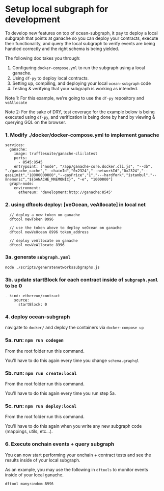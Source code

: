 # Setup local subgraph for development
To develop new features on top of ocean-subgraph, it pay to deploy a local subgraph that points at ganache so you can deploy your contracts, execute their functionality, and query the local subgraph to verify events are being handled correctly and the right schema is being yielded.  
  
The following doc takes you through:  
1. Configuring `docker-compose.yml` to run the subgraph using a local ganache.  
2. Using `df-py` to deploy local contracts.  
3. Setting up, compiling, and deploying your local `ocean-subgraph` code
4. Testing & verifying that your subgraph is working as intended.  
  
Note 1: For this example, we're going to use the `df-py` repository and `veAllocate`

Note 2: For the sake of DRY, test coverage for the example below is being executed using `df-py`, and verification is being done by hand by viewing & querying GQL on the browser.  
  
### 1. Modify ./docker/docker-compose.yml to implement ganache
```
services:
  ganache:
    image: trufflesuite/ganache-cli:latest
    ports:
      - 8545:8545
    entrypoint: ["node", "/app/ganache-core.docker.cli.js", "--db", "./ganache_cache","--chainId","0x2324","--networkId","0x2324","--gasLimit","10000000000","--gasPrice","1","---hardfork","istanbul","--mnemonic","${GANACHE_MNEMONIC}", "-e", "1000000"]
  graph-node:
    environment:
      ethereum: 'development:http://ganache:8545'
```
  
### 2. using dftools deploy: [veOcean, veAllocate] in local net
```
  // deploy a new token on ganache
  dftool newToken 8996
  
  // use the token above to deploy veOcean on ganache
  dftool newVeOcean 8996 token_address

  // deploy veAllocate on ganache
  dftool newVeAllocate 8996
```
  
### 3a. generate `subgraph.yaml`
```
node ./scripts/generatenetworkssubgraphs.js
```
  
### 3b. update startBlock for each contract inside of `subgraph.yaml` to be 0
```
- kind: ethereum/contract
    source:
      startBlock: 0
```
  
### 4. deploy ocean-subgraph
navigate to `docker/` and deploy the containers via `docker-compose up`  
  
### 5a. run: `npm run codegen`
From the root folder run this command. 

You'll have to do this again every time you change `schema.graphql`  
  
### 5b. run: `npm run create:local`
From the root folder run this command. 

You'll have to do this again every time you run step 5a.

### 5c. run: `npm run deploy:local`
From the root folder run this command.

You'll have to do this again when you write any new subgraph code (mappings, utils, etc...).  
  
### 6. Execute onchain events + query subgraph
You can now start performing your onchain + contract tests and see the results inside of your local subgraph.  
  
As an example, you may use the following in `dftools` to monitor events inside of your local ganache.  
```
dftool manyrandom 8996
```